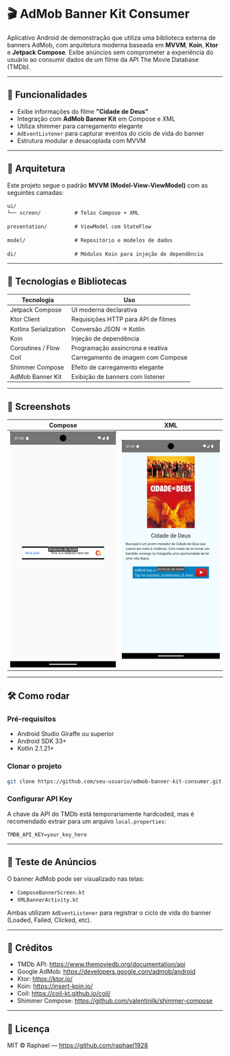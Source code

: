# 🎬 AdMob Banner Kit Consumer

Aplicativo Android de demonstração que utiliza uma biblioteca externa de banners AdMob, com arquitetura moderna baseada em **MVVM**, **Koin**, **Ktor** e **Jetpack Compose**. Exibe anúncios sem comprometer a experiência do usuário ao consumir dados de um filme da API The Movie Database (TMDb).

---

## 🚀 Funcionalidades

- Exibe informações do filme **"Cidade de Deus"**
- Integração com **AdMob Banner Kit** em Compose e XML
- Utiliza shimmer para carregamento elegante
- `AdEventListener` para capturar eventos do ciclo de vida do banner
- Estrutura modular e desacoplada com MVVM

---

## 🧱 Arquitetura

Este projeto segue o padrão **MVVM (Model-View-ViewModel)** com as seguintes camadas:

```
ui/
└── screen/           # Telas Compose + XML

presentation/         # ViewModel com StateFlow

model/                # Repositório e modelos de dados

di/                   # Módulos Koin para injeção de dependência
```

---

## 🧩 Tecnologias e Bibliotecas

| Tecnologia             | Uso                                      |
|------------------------|-------------------------------------------|
| Jetpack Compose        | UI moderna declarativa                    |
| Ktor Client            | Requisições HTTP para API de filmes       |
| Kotlinx Serialization  | Conversão JSON → Kotlin                   |
| Koin                   | Injeção de dependência                    |
| Coroutines / Flow      | Programação assíncrona e reativa          |
| Coil                   | Carregamento de imagem com Compose        |
| Shimmer Compose        | Efeito de carregamento elegante           |
| AdMob Banner Kit       | Exibição de banners com listener          |

---

## 📸 Screenshots

| Compose | XML |
|--------|-----|
| ![Compose Screenshot](screenshots/2.png) | ![XML Screenshot](screenshots/1.png) |

---

## 🛠️ Como rodar

### Pré-requisitos

- Android Studio Giraffe ou superior
- Android SDK 33+
- Kotlin 2.1.21+

### Clonar o projeto

```bash
git clone https://github.com/seu-usuario/admob-banner-kit-consumer.git
```

### Configurar API Key

A chave da API do TMDb está temporariamente hardcoded, mas é recomendado extrair para um arquivo `local.properties`:

```properties
TMDB_API_KEY=your_key_here
```

---

## 🧪 Teste de Anúncios

O banner AdMob pode ser visualizado nas telas:

- `ComposeBannerScreen.kt`
- `XMLBannerActivity.kt`

Ambas utilizam `AdEventListener` para registrar o ciclo de vida do banner (Loaded, Failed, Clicked, etc).

---

## 🤝 Créditos

- TMDb API: https://www.themoviedb.org/documentation/api
- Google AdMob: https://developers.google.com/admob/android
- Ktor: https://ktor.io/
- Koin: https://insert-koin.io/
- Coil: https://coil-kt.github.io/coil/
- Shimmer Compose: https://github.com/valentinilk/shimmer-compose

---

## 📝 Licença

MIT © Raphael — https://github.com/raphael1928